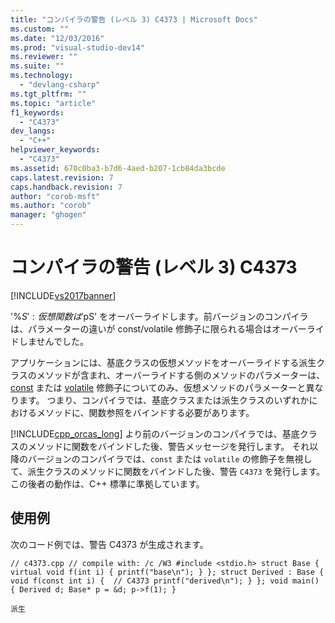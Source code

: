 ```yaml
---
title: "コンパイラの警告 (レベル 3) C4373 | Microsoft Docs"
ms.custom: ""
ms.date: "12/03/2016"
ms.prod: "visual-studio-dev14"
ms.reviewer: ""
ms.suite: ""
ms.technology: 
  - "devlang-csharp"
ms.tgt_pltfrm: ""
ms.topic: "article"
f1_keywords: 
  - "C4373"
dev_langs: 
  - "C++"
helpviewer_keywords: 
  - "C4373"
ms.assetid: 670c0ba3-b7d6-4aed-b207-1cb84da3bcde
caps.latest.revision: 7
caps.handback.revision: 7
author: "corob-msft"
ms.author: "corob"
manager: "ghogen"
---
```

# コンパイラの警告 (レベル 3) C4373
[!INCLUDE[vs2017banner](../../assembler/inline/includes/vs2017banner.md)]

'%$S': 仮想関数は '%$pS' をオーバーライドします。前バージョンのコンパイラは、パラメーターの違いが const\/volatile 修飾子に限られる場合はオーバーライドしませんでした。  
  
 アプリケーションには、基底クラスの仮想メソッドをオーバーライドする派生クラスのメソッドが含まれ、オーバーライドする側のメソッドのパラメーターは、[const](../../cpp/const-cpp.md) または [volatile](../../cpp/volatile-cpp.md) 修飾子についてのみ、仮想メソッドのパラメーターと異なります。 つまり、コンパイラでは、基底クラスまたは派生クラスのいずれかにおけるメソッドに、関数参照をバインドする必要があります。  
  
 [!INCLUDE[cpp_orcas_long](../../error-messages/compiler-warnings/includes/cpp_orcas_long_md.md)] より前のバージョンのコンパイラでは、基底クラスのメソッドに関数をバインドした後、警告メッセージを発行します。 それ以降のバージョンのコンパイラでは、`const` または `volatile` の修飾子を無視して、派生クラスのメソッドに関数をバインドした後、警告 `C4373` を発行します。 この後者の動作は、C\+\+ 標準に準拠しています。  
  
## 使用例  
 次のコード例では、警告 C4373 が生成されます。  
  
```  
// c4373.cpp // compile with: /c /W3 #include <stdio.h> struct Base { virtual void f(int i) { printf("base\n"); } }; struct Derived : Base { void f(const int i) {  // C4373 printf("derived\n"); } }; void main() { Derived d; Base* p = &d; p->f(1); }  
```  
  
```Output  
派生  
```